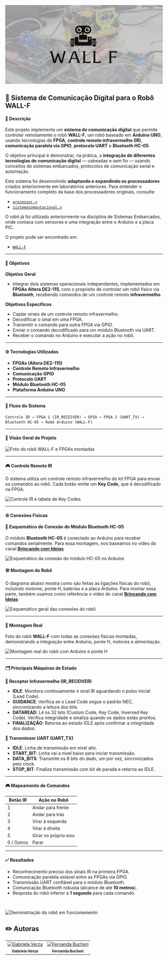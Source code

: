 ![Projeto WALL-F](assets/capa-wallf.png)

## 📡 Sistema de Comunicação Digital para o Robô WALL-F

#### 📖 Descrição

Este projeto implementa um **sistema de comunicação digital** que permite controlar remotamente o robô **WALL-F**, um robô baseado em **Arduino UNO**, usando tecnologias de **FPGA**, **controle remoto infravermelho (IR)**, **comunicação paralela via GPIO**, **protocolo UART** e **Bluetooth HC-05**.

O objetivo principal é demonstrar, na prática, a **integração de diferentes tecnologias de comunicação digital** — cabeadas e sem fio — usando conceitos de sistemas embarcados, protocolos de comunicação serial e automação.

Este sistema foi desenvolvido **adaptando e expandindo os processadores** criados anteriormente em laboratórios anteriores. Para entender o funcionamento completo da base dos processadores originais, consulte:

- [`processor.v`](https://github.com/gabrielaverza/MIPS-Processor-and-OS)
- [`sistemacomputacional.v`](https://github.com/MaBe-Computer-System)

O robô já foi utilizado anteriormente na disciplina de Sistemas Embarcados, onde contava com sensores e uma integração entre o Arduino e a placa PIC.

O projeto pode ser encontrado em:
- [`WALL-F`](https://github.com/fernandabucheri/WALL-F)

---

#### 🎯 Objetivos

**Objetivo Geral**  
- Integrar dois sistemas operacionais independentes, implementados em **FPGAs Altera DE2-115**, com o propósito de controlar um robô físico via **Bluetooth**, recebendo comandos de um controle remoto **infravermelho**.

**Objetivos Específicos**
- Captar sinais de um controle remoto infravermelho.
- Decodificar o sinal em uma FPGA.
- Transmitir o comando para outra FPGA via GPIO.
- Enviar o comando decodificado para um módulo Bluetooth via UART.
- Receber o comando no Arduino e executar a ação no robô.

---

#### ⚙️ Tecnologias Utilizadas

- **FPGAs (Altera DE2-115)**
- **Controle Remoto Infravermelho**
- **Comunicação GPIO**
- **Protocolo UART**
- **Módulo Bluetooth HC-05**
- **Plataforma Arduino UNO**

---

#### 🔗 Fluxo do Sistema

```plaintext
Controle IR → FPGA 1 (IR_RECEIVER) → GPIO → FPGA 2 (UART_TX) → Bluetooth HC-05 → Robô Arduino (WALL-F)
````

---

#### 📸 Visão Geral do Projeto

![Foto do robô WALL-F e FPGAs montadas](assets/robo.jpg)

---

#### 🎮 Controle Remoto IR

O sistema utiliza um controle remoto infravermelho do kit FPGA para enviar os comandos ao robô. Cada botão emite um **Key Code**, que é decodificado na FPGA.

![Controle IR e tabela de Key Codes](assets/controleIR.png)

---

#### ⚙️ Conexões Físicas

#### 🔌 Esquemático de Conexão do Módulo Bluetooth HC-05

O módulo **Bluetooth HC-05** é conectado ao Arduino para receber comandos serialmente. Para essa montagem, nos baseamos no vídeo do canal **[Brincando com Ideias](https://www.youtube.com/watch?v=Zl3IvfNaafA&t=214s)** 


![Esquemático da conexão do módulo HC-05 no Arduino](assets/conexaohc05.png)

#### 🛠️ Montagem do Robô

O diagrama abaixo mostra como são feitas as ligações físicas do robô, incluindo motores, ponte H, baterias e a placa Arduino. Para montar essa parte, também usamos como referência o vídeo do canal **[Brincando com Ideias](https://www.youtube.com/watch?v=ZAKyxNs2uuA)** 

![Esquemático geral das conexões do robô](assets/conexoes_arduino.png)

---

#### 📸 Montagem Real

Foto do robô **WALL-F** com todas as conexões físicas montadas, demonstrando a integração entre Arduino, ponte H, motores e alimentação.

![Montagem real do robô com Arduino e ponte H](assets/robo_arduino.jpg)

---

#### 🗂️ Principais Máquinas de Estado

**📡 Receptor Infravermelho (IR\_RECEIVER)**

* **IDLE**: Monitora continuamente o sinal IR aguardando o pulso inicial (Lead Code).
* **GUIDANCE**: Verifica se o Lead Code segue o padrão NEC, sincronizando a leitura dos bits.
* **DATAREAD**: Lê os 32 bits (Custom Code, Key Code, Inversed Key Code). Verifica integridade e sinaliza quando os dados estão prontos.
* **FINALIZAÇÃO**: Retorna ao estado IDLE após confirmar a integridade dos dados.

**🔗 Transmissor UART (UART\_TX)**

* **IDLE**: Linha de transmissão em nível alto.
* **START\_BIT**: Linha vai a nível baixo para iniciar transmissão.
* **DATA\_BITS**: Transmite os 8 bits do dado, um por vez, sincronizados pelo clock.
* **STOP\_BIT**: Finaliza transmissão com bit de parada e retorna ao IDLE.

---

#### 🎮 Mapeamento de Comandos

| Botão IR   | Ação no Robô          |
| ---------- | --------------------- |
| 1          | Andar para frente     |
| 2          | Andar para trás       |
| 3          | Virar à esquerda      |
| 4          | Virar à direita       |
| 5          | Girar no próprio eixo |
| 0 / Outros | Parar                 |

---

#### ✅ Resultados

* Reconhecimento preciso dos sinais IR na primeira FPGA.
* Comunicação paralela estável entre as FPGAs via GPIO.
* Transmissão UART confiável para o módulo Bluetooth.
* Comunicação Bluetooth robusta (alcance de até **10 metros**).
* Resposta do robô inferior a **1 segundo** para cada comando.

<br>

![Demonstração do robô em funcionamento](assets/robo_demonstracao.gif)


## ✏️ Autoras

<table>
  <tr>
    <td align="center">
      <a href="https://github.com/gabrielaverza">
        <img src="https://avatars.githubusercontent.com/u/84354639?v=4" width="100px;" alt="Gabriela Verza"/><br>
        <sub><b>Gabriela Verza</b></sub>
      </a>
    </td>
    <td align="center">
      <a href="https://github.com/fernandabucheri">
        <img src="https://avatars.githubusercontent.com/u/49451585?v=4" width="100px;" alt="Fernanda Bucheri"/><br>
        <sub><b>Fernanda Bucheri</b></sub>
      </a>
    </td>
  </tr>
</table>
